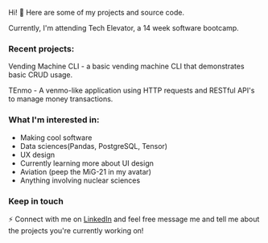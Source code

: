 Hi! 🧐 Here are some of my projects and source code.

Currently, I'm attending Tech Elevator, a 14 week software bootcamp.

### Recent projects:
Vending Machine CLI - a basic vending machine CLI that demonstrates basic CRUD usage.

TEnmo - A venmo-like application using HTTP requests and RESTful API's to manage money transactions.

### What I'm interested in:
- Making cool software
- Data sciences(Pandas, PostgreSQL, Tensor)
- UX design
- Currently learning more about UI design
- Aviation (peep the MiG-21 in my avatar)
- Anything involving nuclear sciences



### Keep in touch
⚡ Connect with me on [LinkedIn](https://www.linkedin.com/in/isaac-lopez-a67151172/) and feel free message me and tell me about the projects you're currently working on!
